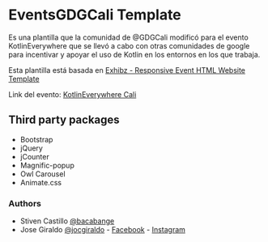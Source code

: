 # EventsGDGCali Template

Es una plantilla que la comunidad de @GDGCali modificó para el evento KotlinEverywhere que se llevó a cabo con otras comunidades de google para incentivar y apoyar el uso de Kotlin en los entornos en los que trabaja.

Esta plantilla está basada en [Exhibz - Responsive Event HTML Website Template](https://www.templatespoint.net/template/Exhibz-Event-Website-Template)

Link del evento: [KotlinEverywhere Cali](https://kotlin.gdgcali.co)

## Third party packages

- Bootstrap
- jQuery
- jCounter
- Magnific-popup
- Owl Carousel
- Animate.css

### Authors

- Stiven Castillo [@bacabange](https://github.com/bacabange)
- Jose Giraldo [@jocgiraldo](https://github.com/jocgiraldo) - [Facebook](https://www.facebook.com/joseessintilde) - [Instagram](https://www.instagram.com/joseessintilde/)